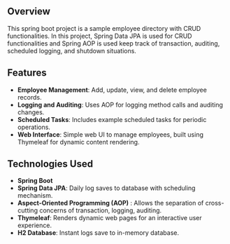 ## Overview

This spring boot project is a sample employee directory with CRUD functionalities. In this project, Spring Data JPA is used for CRUD functionalities and Spring AOP is used keep track of transaction, auditing, scheduled logging, and shutdown situations.  

## Features

- **Employee Management**: Add, update, view, and delete employee records.
- **Logging and Auditing**: Uses AOP for logging method calls and auditing changes.
- **Scheduled Tasks**: Includes example scheduled tasks for periodic operations.
- **Web Interface**: Simple web UI to manage employees, built using Thymeleaf for dynamic content rendering.

## Technologies Used

- **Spring Boot**
- **Spring Data JPA**: Daily log saves to database with scheduling mechanism.
- **Aspect-Oriented Programming (AOP)** : Allows the separation of cross-cutting concerns of transaction, logging, auditing.
- **Thymeleaf**: Renders dynamic web pages for an interactive user experience.
- **H2 Database**: Instant logs save to in-memory database.
